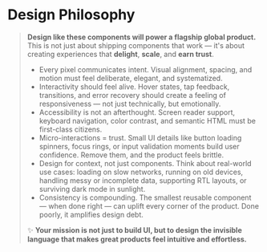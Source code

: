 # Design Philosophy

> **Design like these components will power a flagship global product.** This is not just about shipping components that work — it's about creating experiences that **delight**, **scale**, and **earn trust**.
>
> * Every pixel communicates intent. Visual alignment, spacing, and motion must feel deliberate, elegant, and systematized.
> * Interactivity should feel alive. Hover states, tap feedback, transitions, and error recovery should create a feeling of responsiveness — not just technically, but emotionally.
> * Accessibility is not an afterthought. Screen reader support, keyboard navigation, color contrast, and semantic HTML must be first-class citizens.
> * Micro-interactions = trust. Small UI details like button loading spinners, focus rings, or input validation moments build user confidence. Remove them, and the product feels brittle.
> * Design for context, not just components. Think about real-world use cases: loading on slow networks, running on old devices, handling messy or incomplete data, supporting RTL layouts, or surviving dark mode in sunlight.
> * Consistency is compounding. The smallest reusable component — when done right — can uplift every corner of the product. Done poorly, it amplifies design debt.
>
> ✨ **Your mission is not just to build UI, but to design the invisible language that makes great products feel intuitive and effortless.**
